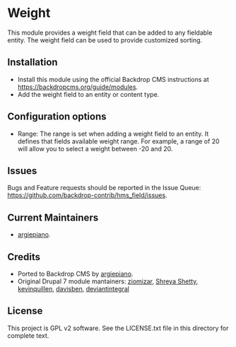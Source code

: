 Weight
======
This module provides a weight field that can be added to any fieldable entity.
The weight field can be used to provide customized sorting.

Installation
------------

- Install this module using the official Backdrop CMS instructions at
  https://backdropcms.org/guide/modules.
- Add the weight field to an entity or content type.

Configuration options
-------------
  - Range: The range is set when adding a weight field to an entity. It defines 
    that fields available weight range. For example, a range of 20 will allow 
    you to select a weight between -20 and 20.

Issues
------

Bugs and Feature requests should be reported in the Issue Queue:
https://github.com/backdrop-contrib/hms_field/issues.

Current Maintainers
-------------------

- [argiepiano](https://github.com/argiepiano).

Credits
-------

- Ported to Backdrop CMS by [argiepiano](https://github.com/argiepiano).
- Original Drupal 7 module mantainers: [ziomizar](https://www.drupal.org/u/ziomizar), [Shreya Shetty](https://www.drupal.org/u/shreya-shetty), [kevinquillen](https://www.drupal.org/u/kevinquillen), [davisben](https://www.drupal.org/u/davisben), [deviantintegral](https://www.drupal.org/u/deviantintegral)

License
-------

This project is GPL v2 software. 
See the LICENSE.txt file in this directory for complete text.
